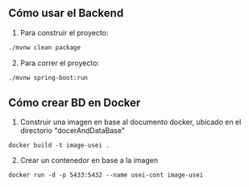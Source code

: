 ##  Cómo usar el Backend

1. Para construir el proyecto:
 ```bash
 ./mvnw clean package
 ```
2. Para correr el proyecto:
 ```bash
 ./mvnw spring-boot:run
 ```

## Cómo crear BD en Docker 
1. Construir una imagen en base al documento docker, ubicado en el directorio "docerAndDataBase"

```
docker build -t image-usei .
```

2. Crear un contenedor en base a la imagen

```
docker run -d -p 5433:5432 --name usei-cont image-usei
```
